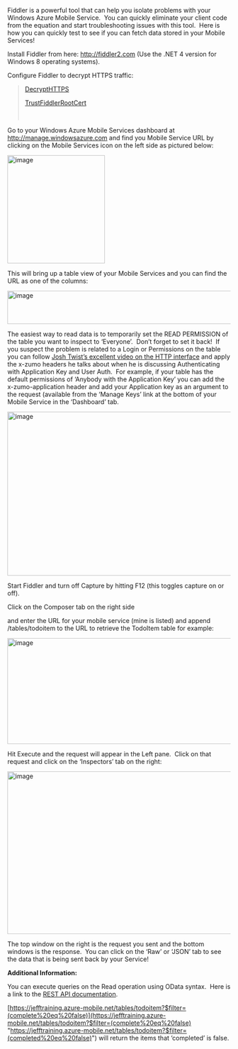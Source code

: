 Fiddler is a powerful tool that can help you isolate problems with your Windows Azure Mobile Service.&#160; You can quickly eliminate your client code from the equation and start troubleshooting issues with this tool.&#160; Here is how you can quickly test to see if you can fetch data stored in your Mobile Services!

Install Fiddler from here: <a href="http://fiddler2.com" target="_blank">http://fiddler2.com</a> (Use the .NET 4 version for Windows 8 operating systems).

Configure Fiddler to decrypt HTTPS traffic: 

> <a title="http://fiddler2.com/documentation/Configure-Fiddler/Tasks/DecryptHTTPS" href="http://fiddler2.com/documentation/Configure-Fiddler/Tasks/DecryptHTTPS" target="_blank">DecryptHTTPS</a>
> 
> <a title="http://fiddler2.com/documentation/Configure-Fiddler/Tasks/TrustFiddlerRootCert" href="http://fiddler2.com/documentation/Configure-Fiddler/Tasks/TrustFiddlerRootCert" target="_blank">TrustFiddlerRootCert</a>
> 
> &#160;

Go to your Windows Azure Mobile Services dashboard at <a href="http://manage.windowsazure.com" target="_blank">http://manage.windowsazure.com</a> and find you Mobile Service URL by clicking on the Mobile Services icon on the left side as pictured below:

<a href="/assets/images/MSDNBlogsFS/prod.evol.blogs.msdn.com/CommunityServer.Blogs.Components.WeblogFiles/00/00/00/83/94/metablogapi/7532.image_37A65300.png" original-url="http://blogs.msdn.com/cfs-file.ashx/__key/communityserver-blogs-components-weblogfiles/00-00-00-83-94-metablogapi/7532.image_5F00_37A65300.png"><img loading="lazy" title="image" style="margin: 0px; display: inline; background-image: none;" border="0" alt="image" src="/assets/images/MSDNBlogsFS/prod.evol.blogs.msdn.com/CommunityServer.Blogs.Components.WeblogFiles/00/00/00/83/94/metablogapi/8446.image_thumb_4B533C94.png" original-url="http://blogs.msdn.com/cfs-file.ashx/__key/communityserver-blogs-components-weblogfiles/00-00-00-83-94-metablogapi/8446.image_5F00_thumb_5F00_4B533C94.png" width="220" height="244" /></a>

This will bring up a table view of your Mobile Services and you can find the URL as one of the columns:

<a href="/assets/images/MSDNBlogsFS/prod.evol.blogs.msdn.com/CommunityServer.Blogs.Components.WeblogFiles/00/00/00/83/94/metablogapi/0028.image_0AB0F025.png" original-url="http://blogs.msdn.com/cfs-file.ashx/__key/communityserver-blogs-components-weblogfiles/00-00-00-83-94-metablogapi/0028.image_5F00_0AB0F025.png"><img loading="lazy" title="image" style="display: inline; background-image: none;" border="0" alt="image" src="/assets/images/MSDNBlogsFS/prod.evol.blogs.msdn.com/CommunityServer.Blogs.Components.WeblogFiles/00/00/00/83/94/metablogapi/0844.image_thumb_23408D75.png" original-url="http://blogs.msdn.com/cfs-file.ashx/__key/communityserver-blogs-components-weblogfiles/00-00-00-83-94-metablogapi/0844.image_5F00_thumb_5F00_23408D75.png" width="570" height="75" /></a>

The easiest way to read data is to temporarily set the READ PERMISSION of the table you want to inspect to ‘Everyone’.&#160; Don’t forget to set it back!&#160; If you suspect the problem is related to a Login or Permissions on the table you can follow <a href="http://thejoyofcode.com/Video_Overview_of_the_Mobile_Services_HTTP_API.aspx" target="_blank">Josh Twist’s excellent video on the HTTP interface</a> and apply the x-zumo headers he talks about when he is discussing Authenticating with Application Key and User Auth.&#160; For example, if your table has the default permissions of ‘Anybody with the Application Key’ you can add the x-zumo-application header and add your Application key as an argument to the request (available from the ‘Manage Keys’ link at the bottom of your Mobile Service in the ‘Dashboard’ tab.

<a href="/assets/images/MSDNBlogsFS/prod.evol.blogs.msdn.com/CommunityServer.Blogs.Components.WeblogFiles/00/00/00/83/94/metablogapi/1462.image_50C1AD38.png" original-url="http://blogs.msdn.com/cfs-file.ashx/__key/communityserver-blogs-components-weblogfiles/00-00-00-83-94-metablogapi/1462.image_5F00_50C1AD38.png"><img loading="lazy" title="image" style="display: inline; background-image: none;" border="0" alt="image" src="/assets/images/MSDNBlogsFS/prod.evol.blogs.msdn.com/CommunityServer.Blogs.Components.WeblogFiles/00/00/00/83/94/metablogapi/2047.image_thumb_5B12D198.png" original-url="http://blogs.msdn.com/cfs-file.ashx/__key/communityserver-blogs-components-weblogfiles/00-00-00-83-94-metablogapi/2047.image_5F00_thumb_5F00_5B12D198.png" width="549" height="370" /></a>

Start Fiddler and turn off Capture by hitting F12 (this toggles capture on or off).

Click on the Composer tab on the right side

and enter the URL for your mobile service (mine is listed) and append /tables/todoitem to the URL to retrieve the TodoItem table for example:

<a href="/assets/images/MSDNBlogsFS/prod.evol.blogs.msdn.com/CommunityServer.Blogs.Components.WeblogFiles/00/00/00/83/94/metablogapi/3146.image_2842CB24.png" original-url="http://blogs.msdn.com/cfs-file.ashx/__key/communityserver-blogs-components-weblogfiles/00-00-00-83-94-metablogapi/3146.image_5F00_2842CB24.png"><img loading="lazy" title="image" style="display: inline; background-image: none;" border="0" alt="image" src="/assets/images/MSDNBlogsFS/prod.evol.blogs.msdn.com/CommunityServer.Blogs.Components.WeblogFiles/00/00/00/83/94/metablogapi/8764.image_thumb_2E89A1B2.png" original-url="http://blogs.msdn.com/cfs-file.ashx/__key/communityserver-blogs-components-weblogfiles/00-00-00-83-94-metablogapi/8764.image_5F00_thumb_5F00_2E89A1B2.png" width="659" height="239" /></a>

Hit Execute and the request will appear in the Left pane.&#160; Click on that request and click on the ‘Inspectors’ tab on the right:

<a href="/assets/images/MSDNBlogsFS/prod.evol.blogs.msdn.com/CommunityServer.Blogs.Components.WeblogFiles/00/00/00/83/94/metablogapi/8206.image_2DB13BC8.png" original-url="http://blogs.msdn.com/cfs-file.ashx/__key/communityserver-blogs-components-weblogfiles/00-00-00-83-94-metablogapi/8206.image_5F00_2DB13BC8.png"><img loading="lazy" title="image" style="display: inline; background-image: none;" border="0" alt="image" src="/assets/images/MSDNBlogsFS/prod.evol.blogs.msdn.com/CommunityServer.Blogs.Components.WeblogFiles/00/00/00/83/94/metablogapi/2055.image_thumb_65837FEB.png" original-url="http://blogs.msdn.com/cfs-file.ashx/__key/communityserver-blogs-components-weblogfiles/00-00-00-83-94-metablogapi/2055.image_5F00_thumb_5F00_65837FEB.png" width="674" height="367" /></a>

The top window on the right is the request you sent and the bottom windows is the response.&#160; You can click on the ‘Raw’ or ‘JSON’ tab to see the data that is being sent back by your Service!

**Additional Information:**

You can execute queries on the Read operation using OData syntax.&#160; Here is a link to the <a href="http://msdn.microsoft.com/en-us/library/windowsazure/jj710108.aspx" target="_blank">REST API documentation</a>.

[https://jefftraining.azure-mobile.net/tables/todoitem?$filter=(complete%20eq%20false)](https://jefftraining.azure-mobile.net/tables/todoitem?$filter=(complete%20eq%20false) "https://jefftraining.azure-mobile.net/tables/todoitem?$filter=(completed%20eq%20false)") will return the items that ‘completed’ is false.